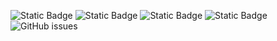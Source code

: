 ![Static Badge](https://img.shields.io/badge/blacklists-60-000000) ![Static Badge](https://img.shields.io/badge/blacklisted-2880990-cc0000) ![Static Badge](https://img.shields.io/badge/whitelisted-2242-00CC00) ![Static Badge](https://img.shields.io/badge/streaming_blacklist-28106-000000) ![GitHub issues](https://img.shields.io/github/issues/fabriziosalmi/blacklists)
